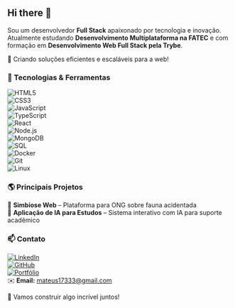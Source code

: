 ## Hi there 👋  

Sou um desenvolvedor **Full Stack** apaixonado por tecnologia e inovação.  
Atualmente estudando **Desenvolvimento Multiplataforma na FATEC** e com formação em **Desenvolvimento Web Full Stack pela Trybe**.  

🚀 Criando soluções eficientes e escaláveis para a web!  

### 🔧 Tecnologias & Ferramentas  
![HTML5](https://img.shields.io/badge/HTML5-E34F26?style=for-the-badge&logo=html5&logoColor=white)  
![CSS3](https://img.shields.io/badge/CSS3-1572B6?style=for-the-badge&logo=css3&logoColor=white)  
![JavaScript](https://img.shields.io/badge/JavaScript-F7DF1E?style=for-the-badge&logo=javascript&logoColor=black)  
![TypeScript](https://img.shields.io/badge/TypeScript-007ACC?style=for-the-badge&logo=typescript&logoColor=white)  
![React](https://img.shields.io/badge/React-61DAFB?style=for-the-badge&logo=react&logoColor=black)  
![Node.js](https://img.shields.io/badge/Node.js-339933?style=for-the-badge&logo=nodedotjs&logoColor=white)  
![MongoDB](https://img.shields.io/badge/MongoDB-47A248?style=for-the-badge&logo=mongodb&logoColor=white)  
![SQL](https://img.shields.io/badge/SQL-4479A1?style=for-the-badge&logo=postgresql&logoColor=white)  
![Docker](https://img.shields.io/badge/Docker-2496ED?style=for-the-badge&logo=docker&logoColor=white)  
![Git](https://img.shields.io/badge/Git-F05032?style=for-the-badge&logo=git&logoColor=white)  
![Linux](https://img.shields.io/badge/Linux-FCC624?style=for-the-badge&logo=linux&logoColor=black)  

### 🌎 Principais Projetos  
📌 **Simbiose Web** – Plataforma para ONG sobre fauna acidentada  
📌 **Aplicação de IA para Estudos** – Sistema interativo com IA para suporte acadêmico  

### 📫 Contato  
[![LinkedIn](https://img.shields.io/badge/LinkedIn-0A66C2?style=for-the-badge&logo=linkedin&logoColor=white)](https://www.linkedin.com/in/mateus-c-oliveira/)  
[![GitHub](https://img.shields.io/badge/GitHub-181717?style=for-the-badge&logo=github&logoColor=white)](https://github.com/mateus23-oliveira)  
[![Portfólio](https://img.shields.io/badge/Portfólio-000000?style=for-the-badge&logo=vercel&logoColor=white)](https://portfolio-6q7rjd73i-mateus-projects-a43054f6.vercel.app/)  
✉️ **Email:** mateus17333@gmail.com  

🚀 Vamos construir algo incrível juntos!  

